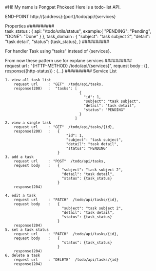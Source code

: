 #Hi!
My name is Pongpat Phokeed
Here is a todo-list API.

END-POINT
http://{address}:{port}/todo/api/{services}

Properties
##########  
    task_status :   {
                        api: "/todo/utils/status",
                        example:{
                                "PENDING": "Pending",
                                "DONE": "Done"
                                }
                    },
    task_domain :   {
                      "subject": "task subject 2",
                      "detail": "task detail",
                      "status": {task_status},
                    }
########## 
            
For handler Task using "tasks" instead of {services}.

From now these pattern use for explane services
##########     
        request url             : "{HTTP-METHOD} /todo/api/{services}",
        request body            : {},
        response({http-status}) : {...}
########## 
Service List

	1. view all task list 
        request url     : "GET"  /todo/api/tasks,
	    response(200)   :  "tasks": [
                                      {
                                        "id": 1,
                                        "subject": "task subject",
                                        "detail": "task detail",
                                        "status": "PENDING"
                                      }
                                    ]
	2. view a single task 
        request url     : "GET"  /todo/api/tasks/{id},
        response(200)   :   {
                                "id": 1,
                                "subject": "task subject",
                                "detail": "task detail",
                                "status": "PENDING"
                            }
	3. add a task 
	    request url     : "POST"  /todo/api/tasks,
        request body    :   {
                              "subject": "task subject 2",
                              "detail": "task detail",
                              "status": {task_status}
                            }
        response(204)   
        
	4. edit a task 
	    request url     : "PATCH"  /todo/api/tasks/{id},
        request body    :   {
                              "subject": "task subject 2",
                              "detail": "task detail",
                              "status": {task_status}
                            }
        response(204)
	5. set a task status 
		request url     : "PATCH"  /todo/api/tasks/{id},
        request body    :   {
                              "status": {task_status}
                            }
        response(204)
	6. delete a task 
	    request url     : "DELETE"  /todo/api/tasks/{id}
        response(204)